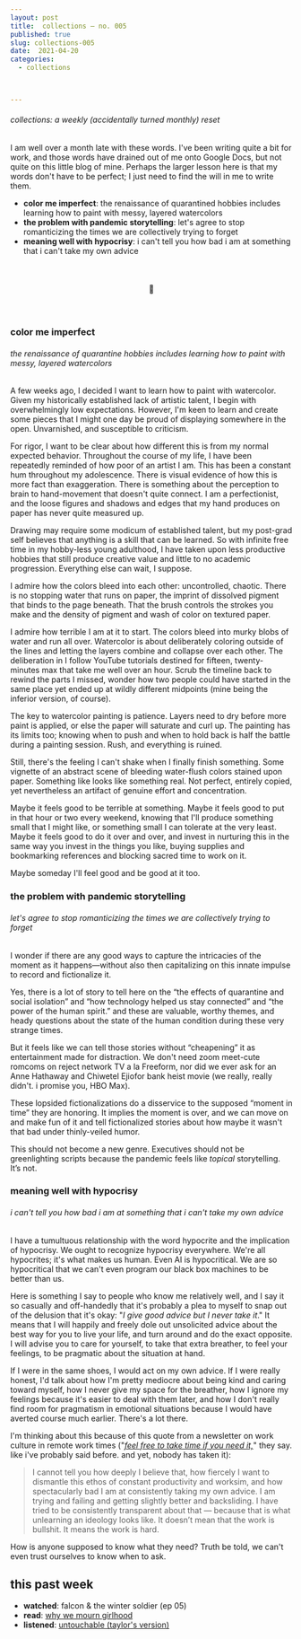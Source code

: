 ```yaml
---
layout: post
title:  collections — no. 005
published: true
slug: collections-005
date:  2021-04-20
categories:
  - collections



---
```


###### collections: a weekly (accidentally turned monthly) reset



I am well over a month late with these words. I've been writing quite a bit for work, and those words have drained out of me onto Google Docs, but not quite on this little blog of mine. Perhaps the larger lesson here is that my words don't have to be perfect; I just need to find the will in me to write them.

- **color me imperfect**: the renaissance of quarantined hobbies includes learning how to paint with messy, layered watercolors
- **the problem with pandemic storytelling**: let's agree to stop romanticizing the times we are collectively trying to forget
- **meaning well with hypocrisy**: i can't tell you how bad i am at something that i can't take my own advice

<br />

<h4 style="text-align:center">💌</h4>

<!--more-->

<br/>

### color me imperfect

###### the renaissance of quarantine hobbies includes learning how to paint with messy, layered watercolors

A few weeks ago, I decided I want to learn how to paint with watercolor. Given my historically established lack of artistic talent, I begin with overwhelmingly low expectations. However, I'm keen to learn and create some pieces that I might one day be proud of displaying somewhere in the open. Unvarnished, and susceptible to criticism.

For rigor, I want to be clear about how different this is from my normal expected behavior. Throughout the course of my life, I have been repeatedly reminded of how poor of an artist I am. This has been a constant hum throughout my adolescence. There is visual evidence of how this is more fact than exaggeration. There is something about the perception to brain to hand-movement that doesn't quite connect. I am a perfectionist, and the loose figures and shadows and edges that my hand produces on paper has never quite measured up. 

Drawing may require some modicum of established talent, but my post-grad self believes that anything is a skill that can be learned. So with infinite free time in my hobby-less young adulthood, I have taken upon less productive hobbies that still produce creative value and little to no academic progression. Everything else can wait, I suppose.

I admire how the colors bleed into each other: uncontrolled, chaotic. There is no stopping water that runs on paper, the imprint of dissolved pigment that binds to the page beneath. That the brush controls the strokes you make and the density of pigment and wash of color on textured paper.

I admire how terrible I am at it to start. The colors bleed into murky blobs of water and run all over. Watercolor is about deliberately coloring outside of the lines and letting the layers combine and collapse over each other. The deliberation in I follow YouTube tutorials destined for fifteen, twenty-minutes max that take me well over an hour. Scrub the timeline back to rewind the parts I missed, wonder how two people could have started in the same place yet ended up at wildly different midpoints (mine being the inferior version, of course). 

The key to watercolor painting is patience. Layers need to dry before more paint is applied, or else the paper will saturate and curl up. The painting has its limits too; knowing when to push and when to hold back is half the battle during a painting session. Rush, and everything is ruined. 

Still, there's the feeling I can't shake when I finally finish something. Some vignette of an abstract scene of bleeding water-flush colors stained upon paper. Something like looks like something real. Not perfect, entirely copied, yet nevertheless an artifact of genuine effort and concentration.

Maybe it feels good to be terrible at something. Maybe it feels good to put in that hour or two every weekend, knowing that I'll produce something small that I might like, or something small I can tolerate at the very least. Maybe it feels good to do it over and over, and invest in nurturing this in the same way you invest in the things you like, buying supplies and bookmarking references and blocking sacred time to work on it. 

Maybe someday I'll feel good and be good at it too.





### the problem with pandemic storytelling

###### let's agree to stop romanticizing the times we are collectively trying to forget

I wonder if there are any good ways to capture the intricacies of the moment as it happens—without also then capitalizing on this innate impulse to record and fictionalize it.

Yes, there is a lot of story to tell here on the “the effects of quarantine and social isolation” and “how technology helped us stay connected” and “the power of the human spirit.” and these are valuable, worthy themes, and heady questions about the state of the human condition during these very strange times.

But it feels like we can tell those stories without “cheapening” it as entertainment made for distraction. We don't need zoom meet-cute romcoms on reject network TV a la Freeform, nor did we ever ask for an Anne Hathaway and Chiwetel Ejiofor bank heist movie (we really, really didn't. i promise you, HBO Max).

These lopsided fictionalizations do a disservice to the supposed “moment in time” they are honoring. It implies the moment is over, and we can move on and make fun of it and tell fictionalized stories about how maybe it wasn't that bad under thinly-veiled humor.

This should not become a new genre. Executives should not be greenlighting scripts because the pandemic feels like *topical* storytelling. It’s not.



### meaning well with hypocrisy

###### i can't tell you how bad i am at something that i can't take my own advice

I have a tumultuous relationship with the word hypocrite and the implication of hypocrisy. We ought to recognize hypocrisy everywhere. We're all hypocrites; it's what makes us human. Even AI is hypocritical. We are so hypocritical that we can't even program our black box machines to be better than us. 

Here is something I say to people who know me relatively well, and I say it so casually and off-handedly that it's probably a plea to myself to snap out of the delusion that it's okay: "*I give good advice but I never take it*." It means that I will happily and freely dole out unsolicited advice about the best way for you to live your life, and turn around and do the exact opposite. I will advise you to care for yourself, to take that extra breather, to feel your feelings, to be pragmatic about the situation at hand. 

If I were in the same shoes, I would act on my own advice. If I were really honest, I'd talk about how I'm pretty mediocre about being kind and caring toward myself, how I never give my space for the breather, how I ignore my feelings because it's easier to deal with them later, and how I don't really find room for pragmatism in emotional situations because I would have averted course much earlier. There's a lot there.

I'm thinking about this because of this quote from a newsletter on work culture in remote work times ("*[feel free to take time if you need it,](https://annehelen.substack.com/p/against-feel-free-to-take-some-time)*" they say. like i've probably said before. and yet, nobody has taken it):

> I cannot tell you how deeply I believe that, how fiercely I want to dismantle this ethos of constant productivity and worksim, and how spectacularly bad I am at consistently taking my own advice. I am trying and failing and getting slightly better and backsliding. I have tried to be consistently transparent about that — because that is what unlearning an ideology looks like. It doesn’t mean that the work is bullshit. It means the work is hard. 

How is anyone supposed to know what they need? Truth be told, we can't even trust ourselves to know when to ask.



## this past week

- **watched**: falcon & the winter soldier (ep 05)
- **read**: [why we mourn girlhood](https://www.newyorker.com/books/under-review/why-we-mourn-girlhood)
- **listened**: [untouchable (taylor's version)](https://open.spotify.com/track/0tQ9vBYpldCuikPsbgOVKA?si=e39f42d181dc4ff2)